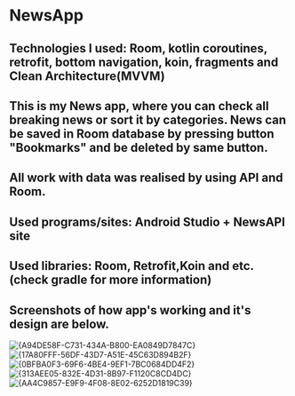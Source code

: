 # NewsApp
Technologies I used: Room, kotlin coroutines, retrofit, bottom navigation, koin, fragments and Clean Architecture(MVVM)
--------------------------------------------------------------------------------------
This is my News app, where you can check all breaking news or sort it by categories. News can be saved in Room database by pressing button "Bookmarks" and be deleted by same button. 
--------------------------------------------------------------------------------------
All work with data was realised by using API and Room.
--------------------------------------------------------------------------------------
Used programs/sites: Android Studio + NewsAPI site
--------------------------------------------------------------------------------------
Used libraries: Room, Retrofit,Koin and etc.(check gradle for more information)
--------------------------------------------------------------------------------------
Screenshots of how app's working and it's design are below.  
--------------------------------------------------------------------------------------
![{A94DE58F-C731-434A-B800-EA0849D7847C}](https://github.com/user-attachments/assets/b738aa93-4441-4db5-b6ef-ddc645693a7a)
![{17A80FFF-56DF-43D7-A51E-45C63D894B2F}](https://github.com/user-attachments/assets/fb2995a9-5e1d-4eed-a60f-46135163b9ff)
![{0BFBA0F3-69F6-4BE4-9EF1-7BC0684DD4F2}](https://github.com/user-attachments/assets/731ad90b-14fe-4aba-a533-613f6909f6cb)
![{313AEE05-832E-4D31-8B97-F1120C8CD4DC}](https://github.com/user-attachments/assets/af11950b-588f-411e-a9f2-d808ce6fa7fd)
![{AA4C9857-E9F9-4F08-8E02-6252D1819C39}](https://github.com/user-attachments/assets/ec2257f7-fff5-46e0-a05b-ff2cc7df8768)
